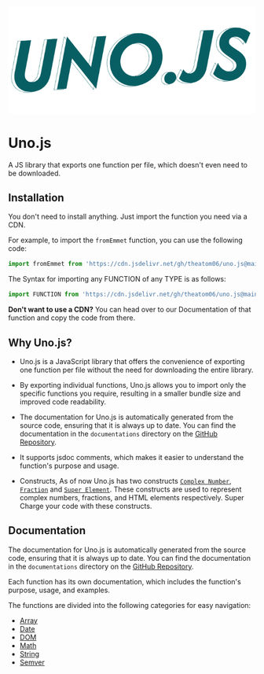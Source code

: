 <p align="center">
    <img src="./uno.png" alt="Uno.js Logo" />
</p>

# Uno.js

A JS library that exports one function per file, which doesn't even need to be downloaded.

## Installation

You don't need to install anything. Just import the function you need via a CDN.

For example, to import the `fromEmmet` function, you can use the following code:

```js
import fromEmmet from 'https://cdn.jsdelivr.net/gh/theatom06/uno.js@main/lib/DOM/fromEmmet.js';
```

The Syntax for importing any FUNCTION of any TYPE is as follows:
```js
import FUNCTION from 'https://cdn.jsdelivr.net/gh/theatom06/uno.js@main/lib/TYPE/FUNCTION';
```

**Don't want to use a CDN?** You can head over to our Documentation of that function and copy the code from there. 

## Why Uno.js?
- Uno.js is a JavaScript library that offers the convenience of exporting one function per file without the need for downloading the entire library.

- By exporting individual functions, Uno.js allows you to import only the specific functions you require, resulting in a smaller bundle size and improved code readability.

- The documentation for Uno.js is automatically generated from the source code, ensuring that it is always up to date. You can find the documentation in the `documentations` directory on the [GitHub Repository](https://github.com/theatom06/uno.js).

- It supports jsdoc comments, which makes it easier to understand the function's purpose and usage.

- Constructs, As of now Uno.js has two constructs [`Complex Number`](./math/complexNumber.md), [`Fraction`](./math/fraction.md) and [`Super Element`](./DOM/superElement.md). These constructs are used to represent complex numbers, fractions, and HTML elements respectively. Super Charge your code with these constructs.

## Documentation

The documentation for Uno.js is automatically generated from the source code, ensuring that it is always up to date. You can find the documentation in the `documentations` directory on the [GitHub Repository](https://github.com/theatom06/uno.js).

Each function has its own documentation, which includes the function's purpose, usage, and examples.

The functions are divided into the following categories for easy navigation:

- [Array](./array/README.md)
- [Date](./date/README.md)
- [DOM](./DOM/README.md)
- [Math](./math/README.md)
- [String](./string/README.md)
- [Semver](./semver/README.md)